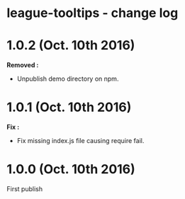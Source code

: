 # league-tooltips - change log

# 1.0.2 (Oct. 10th 2016)

**Removed :**

* Unpublish demo directory on npm.

# 1.0.1 (Oct. 10th 2016)

**Fix :**

* Fix missing index.js file causing require fail.

# 1.0.0 (Oct. 10th 2016)

First publish
